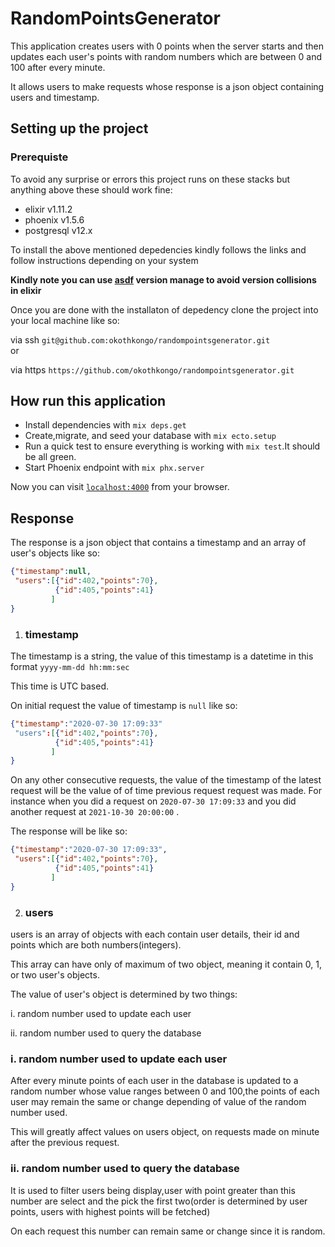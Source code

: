 # RandomPointsGenerator

This application creates users with 0 points  when the server starts and then updates each user's points with random numbers which are between 0 and 100 after every  minute.

It allows users to make requests whose response is a json object containing users and timestamp.

## Setting up the project

### Prerequiste

To avoid any surprise or errors this project runs on these stacks but anything  above these should work fine:

- elixir v1.11.2
- phoenix v1.5.6
- postgresql v12.x

To install the above mentioned depedencies kindly follows the links and follow instructions depending on your system

**Kindly note you can use [asdf](https://github.com/asdf-vm/asdf)  version manage to avoid version collisions in elixir**

Once you are done with the installaton of depedency clone the project into your local machine like so:

via ssh `git@github.com:okothkongo/randompointsgenerator.git`  
or

via https `https://github.com/okothkongo/randompointsgenerator.git`

## How run this application

* Install dependencies with `mix deps.get`
* Create,migrate, and seed your database with `mix ecto.setup`
* Run a quick test to ensure everything is working with `mix test`.It should be all green.
* Start Phoenix endpoint with `mix phx.server`

Now you can visit [`localhost:4000`](http://localhost:4000) from your browser.

## Response

The response is a json  object that contains a timestamp and an array of user's objects like so:

```json
{"timestamp":null,
 "users":[{"id":402,"points":70},
          {"id":405,"points":41}
         ]
}
```

1. ### timestamp

The timestamp is a string, the value of this timestamp is a datetime in this format `yyyy-mm-dd hh:mm:sec`

This time is UTC based.

On  initial request  the value of timestamp is `null` like so:

```json
{"timestamp":"2020-07-30 17:09:33"
 "users":[{"id":402,"points":70},
          {"id":405,"points":41}
         ]
}
```

On any other consecutive requests, the value of the timestamp of the latest request will be the value of
of time previous request request was made. For instance when you did  a request on 
`2020-07-30 17:09:33` and you did another request at `2021-10-30 20:00:00` .

The response will be like so:

```json
{"timestamp":"2020-07-30 17:09:33",
 "users":[{"id":402,"points":70},
          {"id":405,"points":41}
         ]
}
```

2. ### users

users is an array of objects with each contain user details, their id and points which are both numbers(integers).

This array can have only of  maximum of two object, meaning it contain 0, 1, or two user's objects.

The value of user's object is determined by two things:

i. random number used to update each user

ii. random number used to query the database

### i. random number used to update each user

After every minute points of each user in the database is updated to a  random number whose value ranges between 0 and 100,the points of each user may remain the same or change depending of value of the random number used.

This will greatly affect values on users object, on requests made on minute after the previous request.

### ii. random number used to query the database

It is used to filter users being display,user with point greater than this number are select and the pick the first two(order is determined by user points, users with highest points will be fetched)

On each request this number can remain same or change since it is random.
